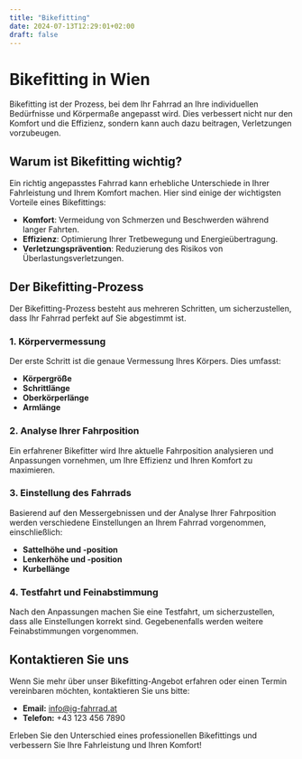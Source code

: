 ```yaml
---
title: "Bikefitting"
date: 2024-07-13T12:29:01+02:00
draft: false
---
```


# Bikefitting in Wien

Bikefitting ist der Prozess, bei dem Ihr Fahrrad an Ihre individuellen Bedürfnisse und Körpermaße angepasst wird. Dies verbessert nicht nur den Komfort und die Effizienz, sondern kann auch dazu beitragen, Verletzungen vorzubeugen.

## Warum ist Bikefitting wichtig?

Ein richtig angepasstes Fahrrad kann erhebliche Unterschiede in Ihrer Fahrleistung und Ihrem Komfort machen. Hier sind einige der wichtigsten Vorteile eines Bikefittings:

- **Komfort**: Vermeidung von Schmerzen und Beschwerden während langer Fahrten.
- **Effizienz**: Optimierung Ihrer Tretbewegung und Energieübertragung.
- **Verletzungsprävention**: Reduzierung des Risikos von Überlastungsverletzungen.

## Der Bikefitting-Prozess

Der Bikefitting-Prozess besteht aus mehreren Schritten, um sicherzustellen, dass Ihr Fahrrad perfekt auf Sie abgestimmt ist.

### 1. Körpervermessung

Der erste Schritt ist die genaue Vermessung Ihres Körpers. Dies umfasst:

- **Körpergröße**
- **Schrittlänge**
- **Oberkörperlänge**
- **Armlänge**

### 2. Analyse Ihrer Fahrposition

Ein erfahrener Bikefitter wird Ihre aktuelle Fahrposition analysieren und Anpassungen vornehmen, um Ihre Effizienz und Ihren Komfort zu maximieren.

### 3. Einstellung des Fahrrads

Basierend auf den Messergebnissen und der Analyse Ihrer Fahrposition werden verschiedene Einstellungen an Ihrem Fahrrad vorgenommen, einschließlich:

- **Sattelhöhe und -position**
- **Lenkerhöhe und -position**
- **Kurbellänge**

### 4. Testfahrt und Feinabstimmung

Nach den Anpassungen machen Sie eine Testfahrt, um sicherzustellen, dass alle Einstellungen korrekt sind. Gegebenenfalls werden weitere Feinabstimmungen vorgenommen.

## Kontaktieren Sie uns

Wenn Sie mehr über unser Bikefitting-Angebot erfahren oder einen Termin vereinbaren möchten, kontaktieren Sie uns bitte:

- **Email:** info@ig-fahrrad.at
- **Telefon:** +43 123 456 7890

Erleben Sie den Unterschied eines professionellen Bikefittings und verbessern Sie Ihre Fahrleistung und Ihren Komfort!
